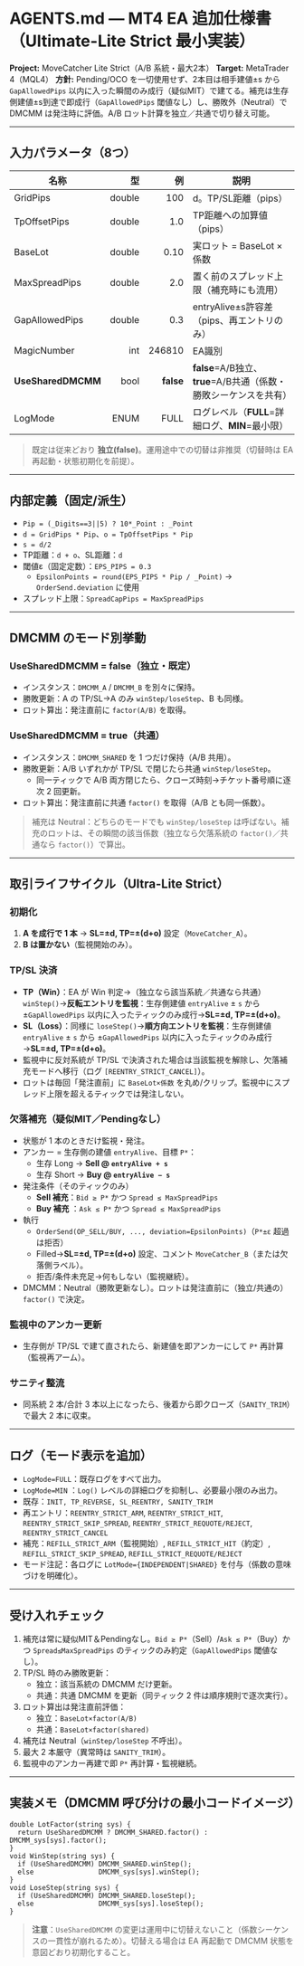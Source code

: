 # AGENTS.md — MT4 EA 追加仕様書（Ultimate-Lite Strict 最小実装）

**Project:** MoveCatcher Lite Strict（A/B 系統・最大2本）
**Target:** MetaTrader 4（MQL4）
**方針:** Pending/OCO を一切使用せず、2本目は相手建値±s から `GapAllowedPips` 以内に入った瞬間のみ成行（疑似MIT）で建てる。補充は生存側建値±s到達で即成行（`GapAllowedPips` 閾値なし）し、勝敗外（Neutral）で DMCMM は発注時に評価。A/B ロット計算を独立／共通で切り替え可能。

---

## 入力パラメータ（8つ）

| 名称 | 型 | 例 | 説明 |
| --- | ---: | ---: | --- |
| GridPips | double | 100 | d。TP/SL距離（pips） |
| TpOffsetPips | double | 1.0 | TP距離への加算値（pips） |
| BaseLot | double | 0.10 | 実ロット = BaseLot × 係数 |
| MaxSpreadPips | double | 2.0 | 置く前のスプレッド上限（補充時にも流用） |
| GapAllowedPips | double | 0.3 | entryAlive±s許容差（pips、再エントリのみ） |
| MagicNumber | int | 246810 | EA識別 |
| **UseSharedDMCMM** | bool | **false** | **false**=A/B独立、**true**=A/B共通（係数・勝敗シーケンスを共有） |
| LogMode | ENUM | FULL | ログレベル（**FULL**=詳細ログ、**MIN**=最小限） |

> 既定は従来どおり **独立(false)**。運用途中での切替は非推奨（切替時は EA 再起動・状態初期化を前提）。

---

## 内部定義（固定/派生）

* `Pip = (_Digits==3||5) ? 10*_Point : _Point`
* `d = GridPips * Pip`、`o = TpOffsetPips * Pip`
* `s = d/2`
* TP距離：`d + o`、SL距離：`d`
* 閾値ε（固定定数）：`EPS_PIPS = 0.3`
  * `EpsilonPoints = round(EPS_PIPS * Pip / _Point)` → `OrderSend.deviation` に使用
* スプレッド上限：`SpreadCapPips = MaxSpreadPips`

---

## DMCMM のモード別挙動

### UseSharedDMCMM = false（独立・既定）

* インスタンス：`DMCMM_A` / `DMCMM_B` を別々に保持。
* 勝敗更新：A の TP/SL→A のみ `winStep/loseStep`、B も同様。
* ロット算出：発注直前に `factor(A/B)` を取得。

### UseSharedDMCMM = true（共通）

* インスタンス：`DMCMM_SHARED` を 1 つだけ保持（A/B 共用）。
* 勝敗更新：A/B いずれかが TP/SL で閉じたら共通 `winStep/loseStep`。
  * 同一ティックで A/B 両方閉じたら、クローズ時刻→チケット番号順に逐次 2 回更新。
* ロット算出：発注直前に共通 `factor()` を取得（A/B とも同一係数）。

> 補充は Neutral：どちらのモードでも `winStep/loseStep` は呼ばない。補充のロットは、その瞬間の該当係数（独立なら欠落系統の `factor()`／共通なら `factor()`）で算出。

---

## 取引ライフサイクル（Ultra-Lite Strict）

### 初期化

1. **A を成行で 1 本** → **SL=±d, TP=±(d+o)** 設定（`MoveCatcher_A`）。
2. **B は置かない**（監視開始のみ）。

### TP/SL 決済

* **TP（Win）**：EA が Win 判定→（独立なら該当系統／共通なら共通）`winStep()`→**反転エントリを監視**：生存側建値 `entryAlive` ± `s` から ±`GapAllowedPips` 以内に入ったティックのみ成行→**SL=±d, TP=±(d+o)**。
* **SL（Loss）**：同様に `loseStep()`→**順方向エントリを監視**：生存側建値 `entryAlive` ± `s` から ±`GapAllowedPips` 以内に入ったティックのみ成行→**SL=±d, TP=±(d+o)**。
* 監視中に反対系統が TP/SL で決済された場合は当該監視を解除し、欠落補充モードへ移行（ログ `[REENTRY_STRICT_CANCEL]`）。
* ロットは毎回「発注直前」に `BaseLot×係数` を丸め/クリップ。監視中にスプレッド上限を超えるティックでは発注しない。

### 欠落補充（疑似MIT／Pendingなし）

* 状態が 1 本のときだけ監視・発注。
* アンカー = 生存側の建値 `entryAlive`、目標 `P*`：
  * 生存 Long → **Sell @ `entryAlive + s`**
  * 生存 Short → **Buy  @ `entryAlive − s`**
* 発注条件（そのティックのみ）
  * **Sell 補充**：`Bid ≥ P*` かつ `Spread ≤ MaxSpreadPips`
  * **Buy 補充** ：`Ask ≤ P*` かつ `Spread ≤ MaxSpreadPips`
* 執行
  * `OrderSend(OP_SELL/BUY, ..., deviation=EpsilonPoints)`（`P*±ε` 超過は拒否）
  * Filled→**SL=±d, TP=±(d+o)** 設定、コメント `MoveCatcher_B`（または欠落側ラベル）。
  * 拒否/条件未充足→何もしない（監視継続）。
* DMCMM：Neutral（勝敗更新なし）。ロットは発注直前に（独立/共通の）`factor()` で決定。

### 監視中のアンカー更新

* 生存側が TP/SL で建て直されたら、新建値を即アンカーにして `P*` 再計算（監視再アーム）。

### サニティ整流

* 同系統 2 本/合計 3 本以上になったら、後着から即クローズ（`SANITY_TRIM`）で最大 2 本に収束。

---

## ログ（モード表示を追加）

* `LogMode=FULL`：既存ログをすべて出力。
* `LogMode=MIN` ：`Log()` レベルの詳細ログを抑制し、必要最小限のみ出力。
* 既存：`INIT, TP_REVERSE, SL_REENTRY, SANITY_TRIM`
* 再エントリ：`REENTRY_STRICT_ARM`, `REENTRY_STRICT_HIT`, `REENTRY_STRICT_SKIP_SPREAD`, `REENTRY_STRICT_REQUOTE/REJECT`, `REENTRY_STRICT_CANCEL`
* 補充：`REFILL_STRICT_ARM`（監視開始）, `REFILL_STRICT_HIT`（約定）, `REFILL_STRICT_SKIP_SPREAD`, `REFILL_STRICT_REQUOTE/REJECT`
* モード注記：各ログに `LotMode={INDEPENDENT|SHARED}` を付与（係数の意味づけを明確化）。

---

## 受け入れチェック

1. 補充は常に疑似MIT＆Pendingなし。`Bid ≥ P*`（Sell）/`Ask ≤ P*`（Buy）かつ `Spread≤MaxSpreadPips` のティックのみ約定（`GapAllowedPips` 閾値なし）。
2. TP/SL 時のみ勝敗更新：
   * 独立：該当系統の DMCMM だけ更新。
   * 共通：共通 DMCMM を更新（同ティック 2 件は順序規則で逐次実行）。
3. ロット算出は発注直前評価：
   * 独立：`BaseLot×factor(A/B)`
   * 共通：`BaseLot×factor(shared)`
4. 補充は Neutral（`winStep/loseStep` 不呼出）。
5. 最大 2 本厳守（異常時は `SANITY_TRIM`）。
6. 監視中のアンカー再建で即 `P*` 再計算・監視継続。

---

## 実装メモ（DMCMM 呼び分けの最小コードイメージ）

```text
double LotFactor(string sys) {
  return UseSharedDMCMM ? DMCMM_SHARED.factor() : DMCMM_sys[sys].factor();
}
void WinStep(string sys) {
  if (UseSharedDMCMM) DMCMM_SHARED.winStep();
  else                DMCMM_sys[sys].winStep();
}
void LoseStep(string sys) {
  if (UseSharedDMCMM) DMCMM_SHARED.loseStep();
  else                DMCMM_sys[sys].loseStep();
}
```

> **注意**：`UseSharedDMCMM` の変更は運用中に切替えないこと（係数シーケンスの一貫性が崩れるため）。切替える場合は EA 再起動で DMCMM 状態を意図どおり初期化すること。

